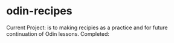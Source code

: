 # odin-recipes
Current Project: is to making recipies as a practice and for future continuation of Odin lessons. 
Completed: 